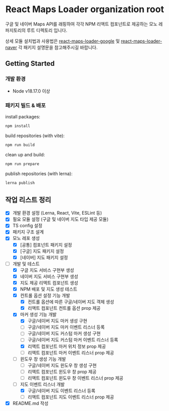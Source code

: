 <div align="center">

# React Maps Loader organization root

</div>

구글 및 네이버 Maps API를 래핑하여 각각 NPM 리액트 컴포넌트로 제공하는 모노 레파지토리의 루트 디렉토리 입니다.

상세 모듈 설치법과 사용법은 [react-maps-loader-google](https://github.com/hyejin85/react-maps-loader/tree/main/packages/google) 및 [react-maps-loader-naver](https://github.com/hyejin85/react-maps-loader/tree/main/packages/naver) 각 패키지 설명문을 참고해주시길 바랍니다.

## Getting Started

### 개발 환경

- Node v18.17.0 이상

### 패키지 빌드 & 배포

install packages:

```bash
npm install
```

build repositories (with vite):

```bash
npm run build
```

clean up and build:

```bash
npm run prepare
```

publish repositories (with lerna):

```bash
lerna publish
```

## 작업 리스트 정리

- [x] 개발 환경 설정 (Lerna, React, Vite, ESLint 등)
- [x] 필요 모듈 설정 (구글 및 네이버 지도 타입 제공 모듈)
- [x] TS config 설정
- [x] 패키지 구조 설계
- [x] 모노 레포 생성
  - [x] [공통] 컴포넌트 패키지 설정
  - [x] [구글] 지도 패키지 설정
  - [x] [네이버] 지도 패키지 설정
- [ ] 개발 및 테스트
  - [x] 구글 지도 서비스 구현부 생성
  - [x] 네이버 지도 서비스 구현부 생성
  - [x] 지도 제공 리액트 컴포넌트 생성
  - [x] NPM 배포 및 지도 생성 테스트
  - [x] 컨트롤 옵션 설정 기능 개발
    - [x] 컨트롤 옵션에 따른 구글/네이버 지도 객체 생성
    - [x] 리액트 컴포넌트 컨트롤 옵션 prop 제공
  - [x] 마커 생성 기능 개발
    - [x] 구글/네이버 지도 마커 생성 구현
    - [ ] 구글/네이버 지도 마커 이벤트 리스너 등록
    - [ ] 구글/네이버 지도 커스텀 마커 생성 구현
    - [ ] 구글/네이버 지도 커스텀 마커 이벤트 리스너 등록
    - [x] 리액트 컴포넌트 마커 위치 정보 prop 제공
    - [ ] 리액트 컴포넌트 마커 이벤트 리스너 prop 제공
  - [ ] 윈도우 창 생성 기능 개발
    - [ ] 구글/네이버 지도 윈도우 창 생성 구현
    - [ ] 리액트 컴포넌트 윈도우 창 prop 제공
    - [ ] 리액트 컴포넌트 윈도우 창 이벤트 리스너 prop 제공
  - [ ] 지도 이벤트 리스너 개발
    - [x] 구글/네이버 지도 이벤트 리스너 등록
    - [ ] 리액트 컴포넌트 지도 이벤트 리스너 prop 제공
- [x] README.md 작성
